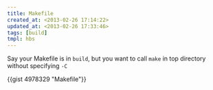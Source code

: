 ```yaml
---
title: Makefile
created_at: <2013-02-26 17:14:22>
updated_at: <2013-02-26 17:33:46>
tags: [build]
tmpl: hbs
---
```


Say your Makefile is in `build`, but you want to call `make` in top directory without specifying `-C`

{{gist 4978329 "Makefile"}}

